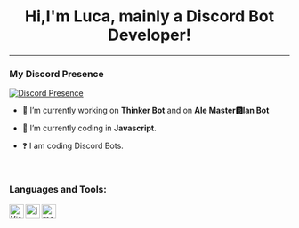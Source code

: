 # <div align="center">Hi,I'm Luca, mainly a Discord Bot Developer!</div>  
  
***

### My Discord Presence

[![Discord Presence](https://lanyard.cnrad.dev/api/554389950083235840)](https://discord.com/users/554389950083235840)

- 🔭 I’m currently working on **Thinker Bot** and on **Ale Master🅱lan Bot**
  

- 🌱 I’m currently coding in **Javascript**.
  

- ❓  I am  coding Discord Bots.
  
<br/>
  
### Languages and Tools:

<img align="left" alt="Visual Studio Code" width="26px" src="https://i.imgur.com/LwSdAlE.png" />
<img align="left" alt="js" width="26px" src="https://i.imgur.com/3u1wzwE.png" />
<img align="left" alt="mongodb" width="26px" src="https://imgur.com/xN5cFRr.png" /> 
